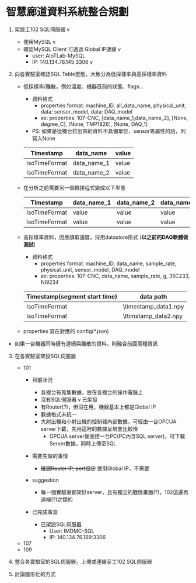 
# 智慧廊道資料系統整合規劃

1. 架設工102 SQL伺服器 v
   - 使用MySQL v
   - 確認MySQL Client 可透過 Global IP連線 v
     - user: AIoTLab-MySQL
     - IP: 140.134.76.145:3306 v


2. 向各實驗室確認SQL Table型態，大致分為低採樣率與高採樣率資料
   - 低採樣率/離散，例如溫度、機器目前的狀態、flags...
     - 資料格式
       - properties format: machine_ID, all_data_name, physical_unit, data: sensor_model, data: DAQ_model
       - ex: properties: 107-CNC, [data_name_1,data_name_2], [None, degree_C], [None, TMP1826], [None, DAQ_1]
      - PS: 如果是從機台拉出來的資料不具備單位、sensor等屬性的話，則寫入None

      | Timestamp     | data_name   | value |
      | ------------- | ----------- | ----- |
      | IsoTimeFormat | data_name_1 | value |
      | IsoTimeFormat | data_name_2 | value |

    - 在分析之前需要另一個轉接程式變成以下型態

      | Timestamp     | data_name_1 | data_name_2 | data_name_3 |
      | ------------- | ----------- | ----------- | ----------- |
      | IsoTimeFormat | value       | value       | value       |
      | IsoTimeFormat | value       | value       | value       |

   - 高採樣率資料，因應讀取速度，採用datastore形式 (**以之前的DAQ軟體做測試**)
     - 資料格式
       - properties format: machine_ID, data_name, sample_rate, physical_unit, sensor_model, DAQ_model
        - ex: properties: 107-CNC, data_name, sample_rate, g, 35C233, NI9234
      
      | Timestamp(segment start time) | data path            |
      | ----------------------------- | -------------------- |
      | IsoTimeFormat                 | \timestamp_data1.npy |
      | IsoTimeFormat                 | \ttimstamp_data2.npy |

   - properties 寫在對應的 config(*.json)
  - 如果一台機器同時擁有連續與離散的資料，則融合前面兩種資訊

3. 在各實驗室架設SQL伺服器
   - 101
     - 目前狀況
       - 各機台有蒐集數據，放在各機台的操作電腦上
       - 沒有SQL伺服器 v 已架設
       - 有Router(?)，但沒在用，機器基本上都是Global IP
       - 數據格式未統一
       - 大射出機和小射出機的控制器內部數據，可經由一台OPCUA server下載，先用這裡的數據呈現會比較快
         - OPCUA server後面接一台PC(PC內含SQL server)，可下載Server數據，同時上傳至SQL
     - 需要先做的事情
       - ~~確認Router IP, port設定~~ 使用Global IP，不需要
       
     - suggestion
       - 每一個實驗室都架好server，且有獨立的戰情畫面(?)，102這邊再遠端(?)之類的
     - 已完成事宜
       - 已架設SQL伺服器
         - User: IMDMC-SQL
         - IP: 140.134.76.189:3306
   - 107
   - 109
  
4. 整合各實驗室的SQL伺服器，上傳或連線至工102 SQL伺服器

5. 討論圖形化的方式